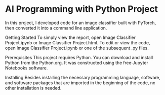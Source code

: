 # AI Programming with Python Project

In this project, I developed code for an image classifier built with PyTorch, then converted it into a command line application.

Getting Started
To simply view the report, open Image Classifier Project.ipynb or Image Classifier Project.html. To edit or view the code, open Image Classifier Project.ipynb or one of the subsequent .py files.

Prerequisites
This project requires Python. You can download and install Python from the Python.org. It was constructed using the free Jupyter Notebooks software.

Installing
Besides installing the necessary programming language, software, and software packages that are imported in the beginning of the code, no other installation is needed.
